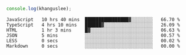```js
console.log(khanguslee);
```

<!--START_SECTION:waka-->

```text
JavaScript   10 hrs 40 mins  ████████████████▓░░░░░░░░   66.70 %
TypeScript   4 hrs 10 mins   ██████▓░░░░░░░░░░░░░░░░░░   26.09 %
HTML         1 hr 3 mins     █▓░░░░░░░░░░░░░░░░░░░░░░░   06.63 %
JSON         5 mins          ░░░░░░░░░░░░░░░░░░░░░░░░░   00.57 %
LESS         0 secs          ░░░░░░░░░░░░░░░░░░░░░░░░░   00.02 %
Markdown     0 secs          ░░░░░░░░░░░░░░░░░░░░░░░░░   00.00 %
```

<!--END_SECTION:waka-->

<!--
**khanguslee/khanguslee** is a ✨ _special_ ✨ repository because its `README.md` (this file) appears on your GitHub profile.

Here are some ideas to get you started:

- 🔭 I’m currently working on ...
- 🌱 I’m currently learning ...
- 👯 I’m looking to collaborate on ...
- 🤔 I’m looking for help with ...
- 💬 Ask me about ...
- 📫 How to reach me: ...
- 😄 Pronouns: ...
- ⚡ Fun fact: ...
-->
